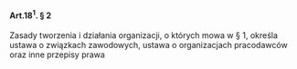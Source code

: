 #### Art.18<sup>1</sup>. § 2

Zasady tworzenia i działania organizacji, o których mowa w § 1, określa ustawa o związkach zawodowych, ustawa o organizacjach pracodawców oraz inne przepisy prawa

